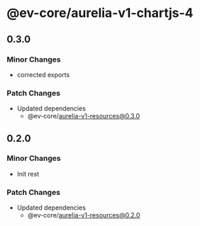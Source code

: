 # @ev-core/aurelia-v1-chartjs-4

## 0.3.0

### Minor Changes

- corrected exports

### Patch Changes

- Updated dependencies
  - @ev-core/aurelia-v1-resources@0.3.0

## 0.2.0

### Minor Changes

- Init rest

### Patch Changes

- Updated dependencies
  - @ev-core/aurelia-v1-resources@0.2.0

